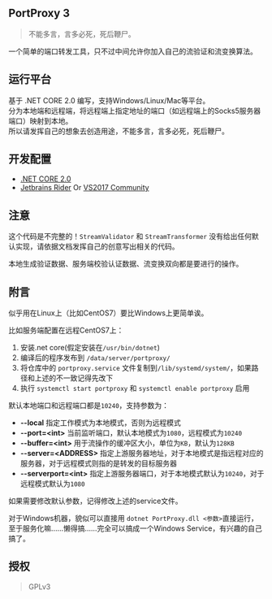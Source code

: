 ## PortProxy 3

> 不能多言，言多必死，死后鞭尸。

一个简单的端口转发工具，只不过中间允许你加入自己的流验证和流变换算法。

## 运行平台

基于 .NET CORE 2.0 编写，支持Windows/Linux/Mac等平台。  
分为本地端和远程端，将远程端上指定地址的端口（如远程端上的Socks5服务器端口）映射到本地。  
所以请发挥自己的想象去创造用途，不能多言，言多必死，死后鞭尸。

## 开发配置

- [.NET CORE 2.0](https://www.microsoft.com/net/download/windows)
- [Jetbrains Rider](https://www.jetbrains.com/rider/) Or [VS2017 Community](https://www.visualstudio.com/thank-you-downloading-visual-studio/?sku=community&rel=15)

## 注意

这个代码是不完整的！`StreamValidator` 和 `StreamTransformer` 没有给出任何默认实现，请依据文档发挥自己的创意写出相关的代码。

本地生成验证数据、服务端校验认证数据、流变换双向都是要进行的操作。

## 附言

似乎用在Linux上（比如CentOS7）要比Windows上更简单诶。

比如服务端配置在远程CentOS7上：

1. 安装.net core(假定安装在`/usr/bin/dotnet`)
2. 编译后的程序发布到 `/data/server/portproxy/`
3. 将仓库中的 `portproxy.service` 文件复制到`/lib/systemd/system/`，如果路径和上述的不一致记得先改下
4. 执行 `systemctl start portproxy` 和 `systemctl enable portproxy` 启用

默认本地端口和远程端口都是`10240`，支持参数为：

- **--local** 指定工作模式为本地模式，否则为远程模式
- **--port=&lt;int&gt;** 当前监听端口，默认本地模式为`1080`，远程模式为`10240`
- **--buffer=&lt;int&gt;** 用于流操作的缓冲区大小，单位为`KB`，默认为`128KB`
- **--server=&lt;ADDRESS&gt;** 指定上游服务器地址，对于本地模式是指远程对应的服务器，对于远程模式则指的是转发的目标服务器
- **--serverport=&lt;int&gt;** 指定上游服务器端口，对于本地模式默认为`10240`，对于远程模式默认为`1080`

如果需要修改默认参数，记得修改上述的service文件。

对于Windows机器，貌似可以直接用 `dotnet PortProxy.dll <参数>`直接运行，至于服务化嘛……懒得搞……完全可以搞成一个Windows Service，有兴趣的自己搞了。

## 授权

> GPLv3
